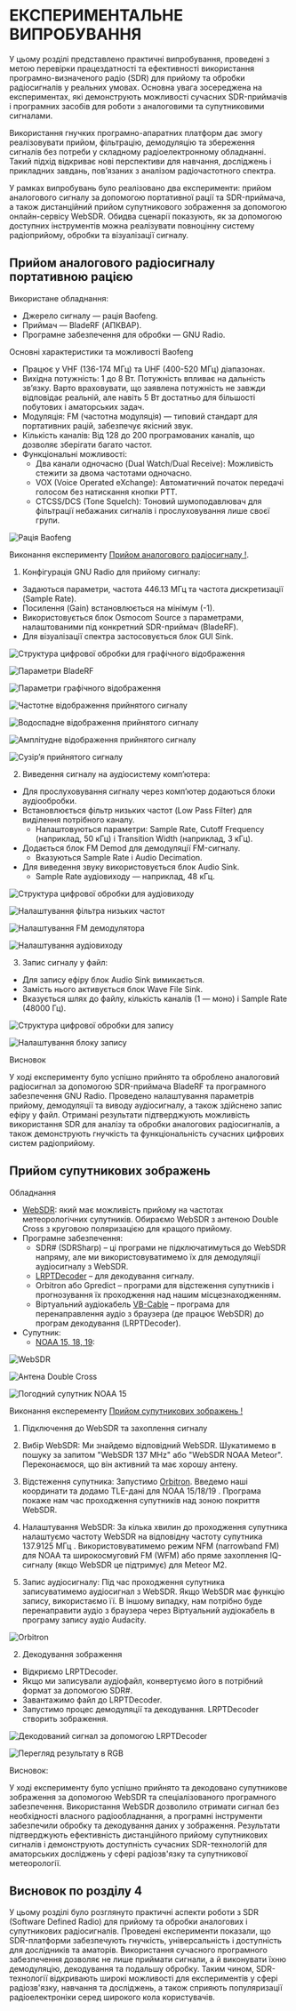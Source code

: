 # **ЕКСПЕРИМЕНТАЛЬНЕ ВИПРОБУВАННЯ**

У цьому розділі представлено практичні випробування, проведені з метою перевірки працездатності та ефективності використання програмно-визначеного радіо (SDR) для прийому та обробки радіосигналів у реальних умовах. Основна увага зосереджена на експериментах, які демонструють можливості сучасних SDR-приймачів і програмних засобів для роботи з аналоговими та супутниковими сигналами.

Використання гнучких програмно-апаратних платформ дає змогу реалізовувати прийом, фільтрацію, демодуляцію та збереження сигналів без потреби у складному радіоелектронному обладнанні. Такий підхід відкриває нові перспективи для навчання, досліджень і прикладних завдань, пов’язаних з аналізом радіочастотного спектра.

У рамках випробувань було реалізовано два експерименти: прийом аналогового сигналу за допомогою портативної рації та SDR-приймача, а також дистанційний прийом супутникового зображення за допомогою онлайн-сервісу WebSDR. Обидва сценарії показують, як за допомогою доступних інструментів можна реалізувати повноцінну систему радіоприйому, обробки та візуалізації сигналу.

<!-- подяка автору https://www.youtube.com/watch?v=IaThnn2r1no -->

## Прийом аналогового радіосигналу портативною рацією

Використане обладнання:

* Джерело сигналу — рація Baofeng.
* Приймач — BladeRF (АПКВАР).
* Програмне забезпечення для обробки — GNU Radio.

Основні характеристики та можливості Baofeng

* Працює у VHF (136-174 МГц) та UHF (400-520 МГц) діапазонах.
* Вихідна потужність: 1 до 8 Вт. Потужність впливає на дальність зв’язку. Варто враховувати, що заявлена потужність не завжди відповідає реальній, але навіть 5 Вт достатньо для більшості побутових і аматорських задач.
* Модуляція: FM (частотна модуляція) — типовий стандарт для портативних рацій, забезпечує якісний звук.
* Кількість каналів: Від 128 до 200 програмованих каналів, що дозволяє зберігати багато частот.
* Функціональні можливості:
    * Два канали одночасно (Dual Watch/Dual Receive): Можливість стежити за двома частотами одночасно.
    * VOX (Voice Operated eXchange): Автоматичний початок передачі голосом без натискання кнопки PTT.
    * CTCSS/DCS (Tone Squelch): Тоновий шумоподавлювач для фільтрації небажаних сигналів і прослуховування лише своєї групи.

![[Рація Baofeng](https://baofeng-ukraine.com.ua/)](imgs/image-35.png)

Виконання експерименту [Прийом аналогового радіосигналу !](https://www.youtube.com/watch?v=IaThnn2r1no).

1. Конфігурація GNU Radio для прийому сигналу:

* Задаються параметри, частота 446.13 МГц та частота дискретизації (Sample Rate).
* Посилення (Gain) встановлюється на мінімум (-1).
* Використовується блок Osmocom Source з параметрами, налаштованими під конкретний SDR-приймач (BladeRF).
* Для візуалізації спектра застосовується блок GUI Sink.

![Структура цифрової обробки для графічного відображення](imgs/image-36.png)

![Параметри BladeRF](imgs/image-37.png)

![Параметри графічного відображення](imgs/image-38.png)

![Частотне відображення прийнятого сигналу](imgs/image-39.png)

![Водоспадне відображення прийнятого сигналу](imgs/image-40.png)

![Амплітудне відображення прийнятого сигналу](imgs/image-41.png)

![Сузір’я прийнятого сигналу](imgs/image-42.png)

2. Виведення сигналу на аудіосистему комп’ютера:

* Для прослуховування сигналу через комп’ютер додаються блоки аудіообробки.
* Встановлюється фільтр низьких частот (Low Pass Filter) для виділення потрібного каналу.
    * Налаштовуються параметри: Sample Rate, Cutoff Frequency (наприклад, 50 кГц) і Transition Width (наприклад, 3 кГц).
* Додається блок FM Demod для демодуляції FM-сигналу.
    * Вказуються Sample Rate і Audio Decimation.
* Для виведення звуку використовується блок Audio Sink.
    * Sample Rate аудіовиходу — наприклад, 48 кГц.

![Структура цифрової обробки для аудіовиходу](imgs/image-43.png)

![Налаштування фільтра низьких частот](imgs/image-44.png)

![Налаштування FM демодулятора](imgs/image-45.png)

![Налаштування аудіовиходу](imgs/image-46.png)

3. Запис сигналу у файл:

* Для запису ефіру блок Audio Sink вимикається.
* Замість нього активується блок Wave File Sink.
* Вказується шлях до файлу, кількість каналів (1 — моно) і Sample Rate (48000 Гц).

![Структура цифрової обробки для запису](imgs/image-47.png)

![Налаштування блоку запису](imgs/image-48.png)

Висновок


У ході експерименту було успішно прийнято та оброблено аналоговий радіосигнал за допомогою SDR-приймача BladeRF та програмного забезпечення GNU Radio. Проведено налаштування параметрів прийому, демодуляції та виводу аудіосигналу, а також здійснено запис ефіру у файл. Отримані результати підтверджують можливість використання SDR для аналізу та обробки аналогових радіосигналів, а також демонструють гнучкість та функціональність сучасних цифрових систем радіоприйому.

<!-- дякую https://www.youtube.com/watch?v=cjClTnZ4Xh4 -->

##  Прийом супутникових зображень

Обладнання

* [WebSDR](http://websdr.org/):  який має можливість прийому на частотах метеорологічних супутників. Обираємо WebSDR з антеною Double Cross з круговою поляризацією для кращого прийому.
* Програмне забезпечення:
    * SDR# (SDRSharp) – ці програми не підключатимуться до WebSDR напряму, але ми використовуватимемо їх для демодуляції аудіосигналу з WebSDR.
    * [LRPTDecoder](https://www.rtl-sdr.com/m2_lrpt_decoder-version-59-released/) – для декодування сигналу.
    * Orbitron або Gpredict – програми для відстеження супутників і прогнозування їх проходження над нашим місцезнаходженням.
    * Віртуальний аудіокабель [VB-Cable](https://vb-audio.com/Cable/) – програма для перенаправлення аудіо з браузера (де працює WebSDR) до програм декодування (LRPTDecoder).
* Супутник:
    * [NOAA 15, 18, 19](https://uk.wikipedia.org/wiki/NOAA-19):

![WebSDR](imgs/image-49.png)

![[Антена Double Cross](https://www.rtl-sdr.com/instructions-for-building-a-double-cross-antenna-great-for-noaameteor-weather-satellites/)](imgs/image-51.png)

![Погодний супутник [NOAA 15](https://space.skyrocket.de/doc_sdat/noaa-k.htm)](imgs/image-50.png)

Виконання експеременту [Прийом супутникових зображень !](https://www.youtube.com/watch?v=cjClTnZ4Xh4)

1. Підключення до WebSDR та захоплення сигналу

1.  Вибір WebSDR: Ми знайдемо відповідний WebSDR. Шукатимемо в пошуку за запитом "WebSDR 137 MHz" або "WebSDR NOAA Meteor". Переконаємося, що він активний та має хорошу антену.
2.  Відстеження супутника: Запустимо [Orbitron](https://www.stoff.pl/). Введемо наші координати та додамо TLE-дані для NOAA 15/18/19 . Програма покаже нам час проходження супутників над зоною покриття WebSDR.
3.  Налаштування WebSDR: За кілька хвилин до проходження супутника налаштуємо частоту WebSDR на відповідну частоту супутника 137.9125 МГц . Використовуватимемо режим NFM (narrowband FM) для NOAA та широкосмуговий FM (WFM) або пряме захоплення IQ-сигналу (якщо WebSDR це підтримує) для Meteor M2.
4.  Запис аудіосигналу: Під час проходження супутника записуватимемо аудіосигнал з WebSDR. Якщо WebSDR має функцію запису, використаємо її. В іншому випадку, нам потрібно буде перенаправити аудіо з браузера через Віртуальний аудіокабель в програму запису аудіо Audacity.

![Orbitron](imgs/image-52.png)

2. Декодування зображення

* Відкриємо LRPTDecoder.
* Якщо ми записували аудіофайл, конвертуємо його в потрібний формат за допомогою SDR#.
* Завантажимо файл до LRPTDecoder.
* Запустимо процес демодуляції та декодування. LRPTDecoder створить зображення.

![Декодований сигнал за допомогою LRPTDecoder](imgs/image-54.png)

![Перегляд результату в RGB](imgs/image-55.png)

Висновок:

У ході експерименту було успішно прийнято та декодовано супутникове зображення за допомогою WebSDR та спеціалізованого програмного забезпечення. Використання WebSDR дозволило отримати сигнал без необхідності власного радіообладнання, а програмні інструменти забезпечили обробку та декодування даних у зображення. Результати підтверджують ефективність дистанційного прийому супутникових сигналів і демонструють доступність сучасних SDR-технологій для аматорських досліджень у сфері радіозв'язку та супутникової метеорології.

## Висновок по розділу 4

У цьому розділі було розглянуто практичні аспекти роботи з SDR (Software Defined Radio) для прийому та обробки аналогових і супутникових радіосигналів. Проведені експерименти показали, що SDR-платформи забезпечують гнучкість, універсальність і доступність для дослідників та аматорів. Використання сучасного програмного забезпечення дозволяє не лише приймати сигнали, а й виконувати їхню демодуляцію, декодування та подальшу обробку. Таким чином, SDR-технології відкривають широкі можливості для експериментів у сфері радіозв'язку, навчання та досліджень, а також сприяють популяризації радіоелектроніки серед широкого кола користувачів.